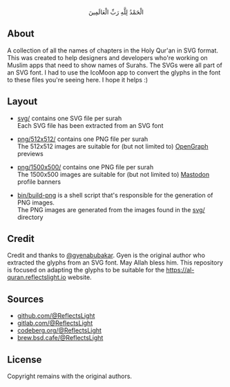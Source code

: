 <p align="center">
الْحَمْدُ لِلَّهِ رَبِّ الْعَالَمِينَ
</p>

## About

A collection of all the names of chapters in the Holy Qur'an in SVG format.
This was created to help designers and developers who're working on Muslim
apps that need to show names of Surahs. The SVGs were all part of an SVG font.
I had to use the IcoMoon app to convert the glyphs in the font to these files
you're seeing here. I hope it helps :)

## Layout

* [svg/](svg/) contains one SVG file per surah <br>
  Each SVG file has been extracted from an SVG font
  
* [png/512x512/](png/512x512/) contains one PNG file per surah <br>
  The 512x512 images are suitable for (but not limited to) [OpenGraph](https://ogp.me/) previews <br>

* [png/1500x500/](png/1500x500/) contains one PNG file per surah <br>
  The 1500x500 images are suitable for (but not limited to) [Mastodon](https://mastodon.social) profile banners <br>
  
* [bin/build-png](bin/build-png) is a shell script that's responsible
  for the generation of PNG images. <br>
  The PNG images are generated from the images found in the [svg/](svg/) directory

## Credit

Credit and thanks to [@gyenabubakar](https://github.com/gyenabubakar). Gyen is
the original author who extracted the glyphs from an SVG font. May Allah bless him.
This repository is focused on adapting the glyphs to be suitable for the
https://al-quran.reflectslight.io website.

## Sources

* [github.com/@ReflectsLight](https://github.com/ReflectsLight/surah-name-glyphs)
* [gitlab.com/@ReflectsLight](https://gitlab.com/ReflectsLight/surah-name-glyphs)
* [codeberg.org/@ReflectsLight](https://codeberg.org/ReflectsLight/surah-name-glyphs)
* [brew.bsd.cafe/@ReflectsLight](https://brew.bsd.cafe/ReflectsLight/surah-name-glyphs)

## License

Copyright remains with the original authors.
